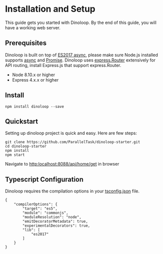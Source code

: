 # Installation and Setup

This guide gets you started with Dinoloop. By the end of this guide, you will have a working web server.

## Prerequisites
Dinoloop is built on top of [ES2017 async](https://blog.risingstack.com/mastering-async-await-in-nodejs/), please make sure Node.js installed supports [async](https://developer.mozilla.org/en-US/docs/Web/JavaScript/Reference/Statements/async_function) and [Promise](https://developer.mozilla.org/en-US/docs/Web/JavaScript/Reference/Global_Objects/Promise). Dinoloop uses [express.Router](https://expressjs.com/en/guide/routing.html) extensively for API routing, install Express.js that support express.Router.

* Node 8.10.x or higher 
* Express 4.x.x or higher

## Install

```
npm install dinoloop --save
```

## Quickstart
Setting up dinoloop project is quick and easy. Here are few steps:

```
git clone https://github.com/ParallelTask/dinoloop-starter.git
cd dinoloop-starter
npm install
npm start
```
Navigate to [http:localhost:8088/api/home/get](http:localhost:8088/api/home/get) in browser

## Typescript Configuration
Dinoloop requires the compilation options in your [tsconfig.json](https://www.typescriptlang.org/docs/handbook/tsconfig-json.html) file.

```
{
    "compilerOptions": {
        "target": "es5",
        "module": "commonjs",
        "moduleResolution": "node",
        "emitDecoratorMetadata": true,
        "experimentalDecorators": true,
        "lib": [
            "es2017"
        ]
    }
}
```
